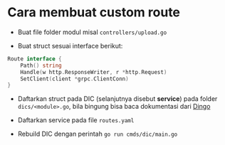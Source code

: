 # Cara membuat custom route

- Buat file folder modul misal `controllers/upload.go`

- Buat struct sesuai interface berikut:

```go
Route interface {
    Path() string
    Handle(w http.ResponseWriter, r *http.Request)
    SetClient(client *grpc.ClientConn)
}
```
- Daftarkan struct pada DIC (selanjutnya disebut **service**) pada folder `dics/<module>.go`, bila bingung bisa baca dokumentasi dari [Dingo](https://github.com/sarulabs/dingo)

- Daftarkan service pada file `routes.yaml`

- Rebuild DIC dengan perintah `go run cmds/dic/main.go`
